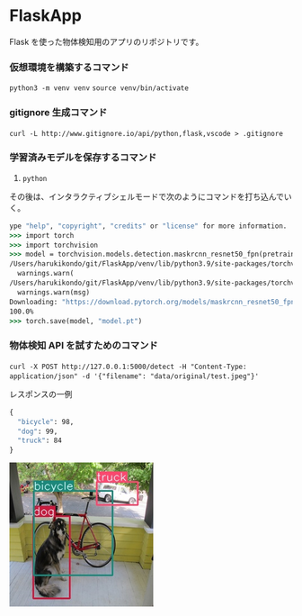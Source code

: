 # FlaskApp

Flask を使った物体検知用のアプリのリポジトリです。

### 仮想環境を構築するコマンド

`python3 -m venv venv`
`source venv/bin/activate`

### gitignore 生成コマンド

`curl -L http://www.gitignore.io/api/python,flask,vscode > .gitignore`

### 学習済みモデルを保存するコマンド

1.  `python`

その後は、インタラクティブシェルモードで次のようにコマンドを打ち込んでいく。

```cmd
ype "help", "copyright", "credits" or "license" for more information.
>>> import torch
>>> import torchvision
>>> model = torchvision.models.detection.maskrcnn_resnet50_fpn(pretrained=True)
/Users/harukikondo/git/FlaskApp/venv/lib/python3.9/site-packages/torchvision/models/_utils.py:208: UserWarning: The parameter 'pretrained' is deprecated since 0.13 and will be removed in 0.15, please use 'weights' instead.
  warnings.warn(
/Users/harukikondo/git/FlaskApp/venv/lib/python3.9/site-packages/torchvision/models/_utils.py:223: UserWarning: Arguments other than a weight enum or `None` for 'weights' are deprecated since 0.13 and will be removed in 0.15. The current behavior is equivalent to passing `weights=MaskRCNN_ResNet50_FPN_Weights.COCO_V1`. You can also use `weights=MaskRCNN_ResNet50_FPN_Weights.DEFAULT` to get the most up-to-date weights.
  warnings.warn(msg)
Downloading: "https://download.pytorch.org/models/maskrcnn_resnet50_fpn_coco-bf2d0c1e.pth" to /Users/harukikondo/.cache/torch/hub/checkpoints/maskrcnn_resnet50_fpn_coco-bf2d0c1e.pth
100.0%
>>> torch.save(model, "model.pt")
```

### 物体検知 API を試すためのコマンド

`curl -X POST http://127.0.0.1:5000/detect -H "Content-Type: application/json" -d '{"filename": "data/original/test.jpeg"}'`

レスポンスの一例

```cmd
{
  "bicycle": 98,
  "dog": 99,
  "truck": 84
}
```

<img src="flaskapi/data/output/test.jpeg">
